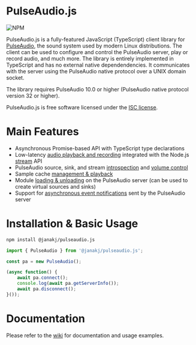 # PulseAudio.js
 ![NPM](https://img.shields.io/npm/v/@janakj/pulseaudio.js.svg?logo=npm&logoColor=fff&label=NPM+package&color=limegreen&link=https://www.npmjs.com/package/@janakj/pulseaudio.js)

PulseAudio.js is a fully-featured JavaScript (TypeScript) client library for [PulseAudio](https://www.freedesktop.org/wiki/Software/PulseAudio), the sound system used by modern Linux distributions. The client can be used to configure and control the PulseAudio server, play or record audio, and much more. The library is entirely implemented in TypeScript and has no external native dependendencies. It communicates with the server using the PulseAudio native protocol over a UNIX domain socket. 

The library requires PulseAudio 10.0 or higher (PulseAudio native protocol version 32 or higher).

PulseAudio.js is free software licensed under the [ISC license](LICENSE).

# Main Features

- Asynchronous Promise-based API with TypeScript type declarations
- Low-latency [audio playback and recording](https://github.com/janakj/pulseaudio.js/wiki/Recording-&-Playback) integrated with the Node.js [stream](https://nodejs.org/api/stream.html) API
- PulseAudio source, sink, and stream [introspection](https://github.com/janakj/pulseaudio.js/wiki/Server-Info) and [volume control](https://github.com/janakj/pulseaudio.js/wiki/Volume-Control)
- Sample cache [management & playback](https://github.com/janakj/pulseaudio.js/wiki/Sample-Cache)
- Module [loading & unloading](https://github.com/janakj/pulseaudio.js/wiki/Loading-Modules) on the PulseAudio server (can be used to create virtual sources and sinks)
- Support for [asynchronous event notifications](https://github.com/janakj/pulseaudio.js/wiki/Event-Notification) sent by the PulseAudio server

# Installation & Basic Usage

```bash
npm install @janakj/pulseaudio.js
```
```javascript
import { PulseAudio } from '@janakj/pulseaudio.js';

const pa = new PulseAudio();

(async function() {
    await pa.connect();
    console.log(await pa.getServerInfo());
    await pa.disconnect();
}());
```

# Documentation

Please refer to the [wiki](https://github.com/janakj/pulseaudio.js/wiki) for documentation and usage examples.
